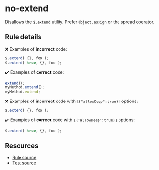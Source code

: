 # no-extend

Disallows the [`$.extend`](https://api.jquery.com/jQuery.extend/) utility. Prefer `Object.assign` or the spread operator.

## Rule details

❌ Examples of **incorrect** code:
```js
$.extend( {}, foo );
$.extend( true, {}, foo );
```

✔️ Examples of **correct** code:
```js
extend();
myMethod.extend();
myMethod.extend;
```

❌ Examples of **incorrect** code with `[{"allowDeep":true}]` options:
```js
$.extend( {}, foo );
```

✔️ Examples of **correct** code with `[{"allowDeep":true}]` options:
```js
$.extend( true, {}, foo );
```

## Resources

* [Rule source](/src/rules/no-extend.js)
* [Test source](/src/tests/no-extend.js)

